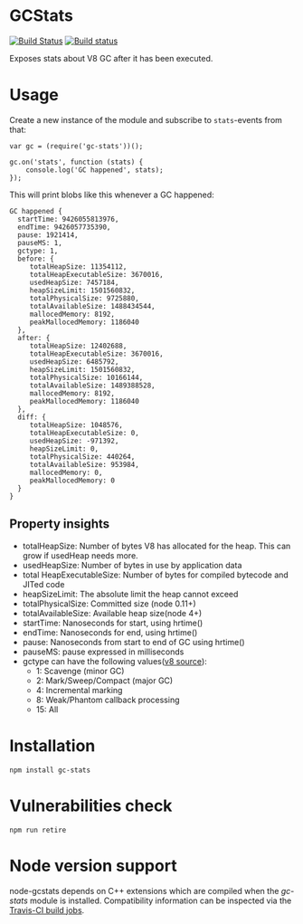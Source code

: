# GCStats
[![Build Status](https://travis-ci.org/dainis/node-gcstats.svg?branch=master)](https://travis-ci.org/dainis/node-gcstats) [![Build status](https://ci.appveyor.com/api/projects/status/oeu171tgxbsac88q/branch/master?svg=true)](https://ci.appveyor.com/project/dainis/node-gcstats/branch/master)

Exposes stats about V8 GC after it has been executed.

# Usage

Create a new instance of the module and subscribe to `stats`-events from that:

    var gc = (require('gc-stats'))();

    gc.on('stats', function (stats) {
        console.log('GC happened', stats);
    });

This will print blobs like this whenever a GC happened:

    GC happened {
      startTime: 9426055813976,
      endTime: 9426057735390,
      pause: 1921414,
      pauseMS: 1,
      gctype: 1,
      before: {
         totalHeapSize: 11354112,
         totalHeapExecutableSize: 3670016,
         usedHeapSize: 7457184,
         heapSizeLimit: 1501560832,
         totalPhysicalSize: 9725880,
         totalAvailableSize: 1488434544,
         mallocedMemory: 8192,
         peakMallocedMemory: 1186040
      },
      after: {
         totalHeapSize: 12402688,
         totalHeapExecutableSize: 3670016,
         usedHeapSize: 6485792,
         heapSizeLimit: 1501560832,
         totalPhysicalSize: 10166144,
         totalAvailableSize: 1489388528,
         mallocedMemory: 8192,
         peakMallocedMemory: 1186040
      },
      diff: {
         totalHeapSize: 1048576,
         totalHeapExecutableSize: 0,
         usedHeapSize: -971392,
         heapSizeLimit: 0,
         totalPhysicalSize: 440264,
         totalAvailableSize: 953984,
         mallocedMemory: 0,
         peakMallocedMemory: 0
      }
    }

## Property insights
* totalHeapSize: Number of bytes V8 has allocated for the heap. This can grow if usedHeap needs more.
* usedHeapSize: Number of bytes in use by application data
* total HeapExecutableSize: Number of bytes for compiled bytecode and JITed code
* heapSizeLimit: The absolute limit the heap cannot exceed
* totalPhysicalSize: Committed size (node 0.11+)
* totalAvailableSize: Available heap size(node 4+)
* startTime: Nanoseconds for start, using hrtime()
* endTime: Nanoseconds for end, using hrtime()
* pause: Nanoseconds from start to end of GC using hrtime()
* pauseMS: pause expressed in milliseconds
* gctype can have the following values([v8 source](https://github.com/nodejs/node/blob/554fa24916c5c6d052b51c5cee9556b76489b3f7/deps/v8/include/v8.h#L6137-L6144)):
  * 1: Scavenge (minor GC)
  * 2: Mark/Sweep/Compact (major GC)
  * 4: Incremental marking
  * 8: Weak/Phantom callback processing
  * 15: All

# Installation

    npm install gc-stats

# Vulnerabilities check

    npm run retire

# Node version support
node-gcstats depends on C++ extensions which are compiled when the *gc-stats* module is installed. Compatibility information can be inspected via the [Travis-CI build jobs](https://travis-ci.org/dainis/node-gcstats/).
